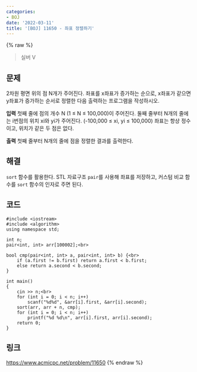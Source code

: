 ```yaml
---
categories:
- BOJ
date: '2022-03-11'
title: '[BOJ] 11650 - 좌표 정렬하기'
---
```


{% raw %}
> 실버 V<br>

## 문제
2차원 평면 위의 점 N개가 주어진다. 좌표를 x좌표가 증가하는 순으로, x좌표가 같으면 y좌표가 증가하는 순서로 정렬한 다음 출력하는 프로그램을 작성하시오.

**입력**
첫째 줄에 점의 개수 N (1 ≤ N ≤ 100,000)이 주어진다. 둘째 줄부터 N개의 줄에는 i번점의 위치 xi와 yi가 주어진다. (-100,000 ≤ xi, yi  ≤ 100,000) 좌표는 항상 정수이고, 위치가 같은 두 점은 없다.

**출력**
첫째 줄부터 N개의 줄에 점을 정렬한 결과를 출력한다.

##  해결
`sort` 함수를 활용한다. STL 자료구조 `pair`를 사용해 좌표를 저장하고, 커스텀 비교 함수를 `sort` 함수의 인자로 주면 된다.

## 코드
```
#include <iostream>
#include <algorithm>
using namespace std;

int n;
pair<int, int> arr[100002];<br>

bool cmp(pair<int, int> a, pair<int, int> b) {<br>
	if (a.first != b.first) return a.first < b.first;
	else return a.second < b.second;
}

int main()
{
	cin >> n;<br>
	for (int i = 0; i < n; i++)
		scanf("%d%d", &arr[i].first, &arr[i].second);
	sort(arr, arr + n, cmp);
	for (int i = 0; i < n; i++)
		printf("%d %d\n", arr[i].first, arr[i].second);
	return 0;
}
```

## 링크
https://www.acmicpc.net/problem/11650
{% endraw %}